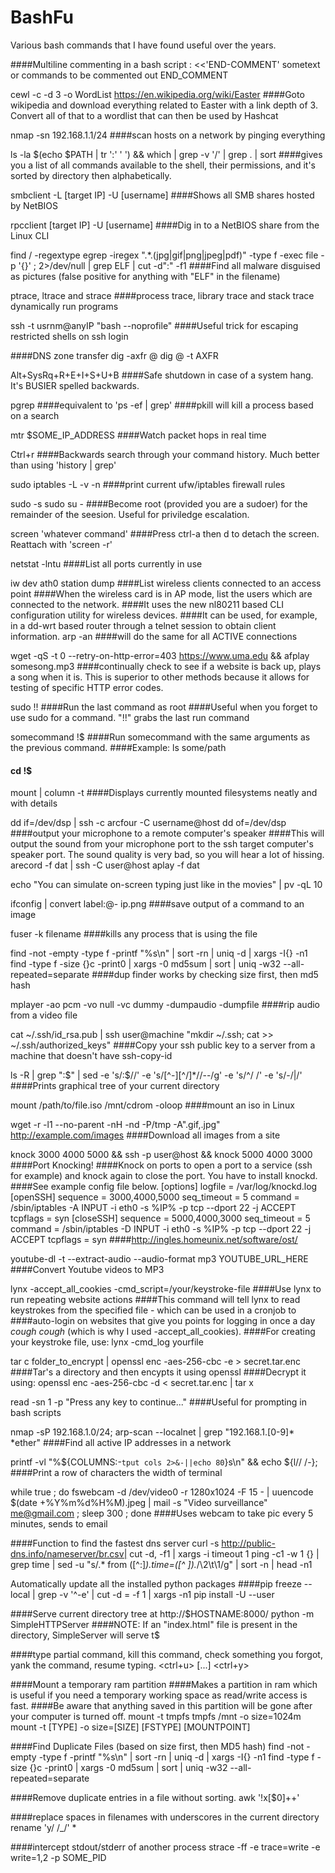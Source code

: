 # BashFu
Various bash commands that I have found useful over the years.

####Multiline commenting in a bash script
: <<'END-COMMENT'
sometext or commands to be commented out
END_COMMENT

cewl -c -d 3 -o WordList https://en.wikipedia.org/wiki/Easter
####Goto wikipedia and download everything related to Easter with a link depth of 3. Convert all of that to a wordlist that can then be used by Hashcat

nmap -sn 192.168.1.1/24
####scan hosts on a network by pinging everything

ls -la $(echo $PATH | tr ':' ' ') && which | grep -v '/' | grep . | sort
####gives you a list of all commands available to the shell, their permissions, and it's sorted by directory then alphabetically.

smbclient -L [target IP] -U [username]
####Shows all SMB shares hosted by NetBIOS

rpcclient [target IP] -U [username]
####Dig in to a NetBIOS share from the Linux CLI

find / -regextype egrep -iregex ".*\.(jpg|gif|png|jpeg|pdf)" -type f -exec file -p '{}' \; 2>/dev/null | grep ELF | cut -d":" -f1
####Find all malware disguised as pictures (false positive for anything with "ELF" in the filename)

ptrace, ltrace and strace
####process trace, library trace and stack trace dynamically run programs

ssh -t usrnm@anyIP "bash --noprofile"
####Useful trick for escaping restricted shells on ssh login

####DNS zone transfer
dig -axfr @<DNS you are querying> <target>
dig @<DNS server to query> <target domain> -t AXFR

Alt+SysRq+R+E+I+S+U+B
####Safe shutdown in case of a system hang. It's BUSIER spelled backwards.

pgrep
####equivalent to 'ps -ef | grep'
####pkill will kill a process based on a search

mtr $SOME_IP_ADDRESS
####Watch packet hops in real time

Ctrl+r
####Backwards search through your command history. Much better than using 'history | grep'

sudo iptables -L -v -n
####print current ufw/iptables firewall rules

sudo -s
sudo su -
####Become root (provided you are a sudoer) for the remainder of the seesion. Useful for priviledge escalation.

screen 'whatever command'
####Press ctrl-a then d to detach the screen. Reattach with 'screen -r'

netstat -lntu
####List all ports currently in use

iw dev ath0 station dump
####List wireless clients connected to an access point
####When the wireless card is in AP mode, list the users which are connected to the network.
####It uses the new nl80211 based CLI configuration utility for wireless devices.
####It can be used, for example, in a dd-wrt based router through a telnet session to obtain client information.
arp -an
####will do the same for all ACTIVE connections

wget -qS -t 0 --retry-on-http-error=403 https://www.uma.edu && afplay somesong.mp3
####continually check to see if a website is back up, plays a song when it is. This is superior to other methods because it allows for testing of specific HTTP error codes.

sudo !!
####Run the last command as root
####Useful when you forget to use sudo for a command. "!!" grabs the last run command

somecommand !$
####Run somecommand with the same arguments as the previous command.
####Example:	ls some/path
####		cd !$

mount | column -t
####Displays currently mounted filesystems neatly and with details

dd if=/dev/dsp | ssh -c arcfour -C username@host dd of=/dev/dsp
####output your microphone to a remote computer's speaker
####This will output the sound from your microphone port to the ssh target computer's speaker port. The sound quality is very bad, so you will hear a lot of hissing.
arecord -f dat | ssh -C user@host aplay -f dat

echo "You can simulate on-screen typing just like in the movies" | pv -qL 10

ifconfig | convert label:@- ip.png
####save output of a command to an image

fuser -k filename
####kills any process that is using the file

find -not -empty -type f -printf "%s\n" | sort -rn | uniq -d | xargs -I{} -n1 find -type f -size {}c -print0 | xargs -0 md5sum | sort | uniq -w32 --all-repeated=separate
####dup finder works by checking size first, then md5 hash

mplayer -ao pcm -vo null -vc dummy -dumpaudio -dumpfile <output-file> <input-file>
####rip audio from a video file

cat ~/.ssh/id_rsa.pub | ssh user@machine "mkdir ~/.ssh; cat >> ~/.ssh/authorized_keys"
####Copy your ssh public key to a server from a machine that doesn't have ssh-copy-id

ls -R | grep ":$" | sed -e 's/:$//' -e 's/[^-][^\/]*\//--/g' -e 's/^/   /' -e 's/-/|/'
####Prints graphical tree of your current directory

mount /path/to/file.iso /mnt/cdrom -oloop
####mount an iso in Linux

wget -r -l1 --no-parent -nH -nd -P/tmp -A".gif,.jpg" http://example.com/images
####Download all images from a site

knock <host> 3000 4000 5000 && ssh -p <port> user@host && knock <host> 5000 4000 3000
####Port Knocking!
####Knock on ports to open a port to a service (ssh for example) and knock again to close the port. You have to install knockd.
####See example config file below.
[options]
logfile = /var/log/knockd.log
[openSSH]
sequence = 3000,4000,5000
seq_timeout = 5
command = /sbin/iptables -A INPUT -i eth0 -s %IP% -p tcp --dport 22 -j ACCEPT
tcpflags = syn
[closeSSH]
sequence = 5000,4000,3000
seq_timeout = 5
command = /sbin/iptables -D INPUT -i eth0 -s %IP% -p tcp --dport 22 -j ACCEPT
tcpflags = syn
####http://ingles.homeunix.net/software/ost/

youtube-dl -t --extract-audio --audio-format mp3 YOUTUBE_URL_HERE
####Convert Youtube videos to MP3

lynx -accept_all_cookies -cmd_script=/your/keystroke-file
####Use lynx to run repeating website actions
####This command will tell lynx to read keystrokes from the specified file - which can be used in a cronjob to
####auto-login on websites that give you points for logging in once a day *cough cough* (which is why I used -accept_all_cookies).
####For creating your keystroke file, use:
lynx -cmd_log yourfile 

tar c folder_to_encrypt | openssl enc -aes-256-cbc -e > secret.tar.enc
####Tar's a directory and then encypts it using openssl
####Decrypt it using:
openssl enc -aes-256-cbc -d < secret.tar.enc | tar x

read -sn 1 -p "Press any key to continue..."
####Useful for prompting in bash scripts

nmap -sP 192.168.1.0/24; arp-scan --localnet  | grep "192.168.1.[0-9]* *ether"
####Find all active IP addresses in a network

printf -vl "%${COLUMNS:-`tput cols 2>&-||echo 80`}s\n" && echo ${l// /-};
####Print a row of characters the width of terminal

while true ; do fswebcam -d /dev/video0 -r 1280x1024 -F 15 - | uuencode $(date +\%Y\%m\%d\%H\%M).jpeg | mail -s "Video surveillance" me@gmail.com ; sleep 300 ; done
####Uses webcam to take pic every 5 minutes, sends to email

####Function to find the fastest dns server
curl -s http://public-dns.info/nameserver/br.csv| cut -d, -f1 | xargs -i timeout 1 ping -c1 -w 1 {} | grep time | sed -u "s/.* from \([^:]*\).*time=\([^ ]*\).*/\2\t\1/g" | sort -n | head -n1

Automatically update all the installed python packages
####pip freeze --local | grep -v '^\-e' | cut -d = -f 1 | xargs -n1 pip install -U --user

####Serve current directory tree at http://$HOSTNAME:8000/
python -m SimpleHTTPServer
####NOTE: If an "index.html" file is present in the directory, SimpleServer will serve t$

####type partial command, kill this command, check something you forgot, yank the command, resume typing.
<ctrl+u> [...] <ctrl+y>

####Mount a temporary ram partition
####Makes a partition in ram which is useful if you need a temporary working space as read/write access is fast.
####Be aware that anything saved in this partition will be gone after your computer is turned off.
mount -t tmpfs tmpfs /mnt -o size=1024m
mount -t [TYPE] -o size=[SIZE] [FSTYPE] [MOUNTPOINT]

####Find Duplicate Files (based on size first, then MD5 hash) 
find -not -empty -type f -printf "%s\n" | sort -rn | uniq -d | xargs -I{} -n1 find -type f -size {}c -print0 | xargs -0 md5sum | sort | uniq -w32 --all-repeated=separate

####Remove duplicate entries in a file without sorting.
awk '!x[$0]++' <file>

####replace spaces in filenames with underscores in the current directory
rename 'y/ /_/' *

####intercept stdout/stderr of another process
strace -ff -e trace=write -e write=1,2 -p SOME_PID
